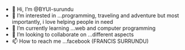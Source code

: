- 👋 Hi, I’m @BYUI-surundu
- 👀 I’m interested in ...programming, traveling and adventure but most importantly, i love helping people in need
- 🌱 I’m currently learning ...web and computer programming
- 💞️ I’m looking to collaborate on ...different aspects 
- 📫 How to reach me ...facebook (FRANCIS SURRUNDU)

<!---
BYUI-surundu/BYUI-surundu is a ✨ special ✨ repository because its `README.md` (this file) appears on your GitHub profile.
You can click the Preview link to take a look at your changes.
--->
